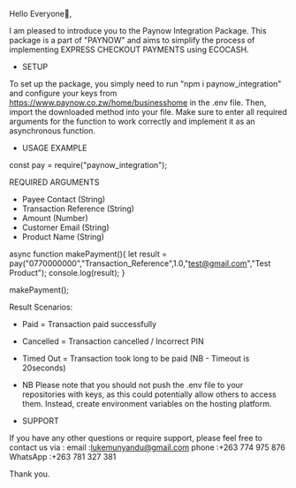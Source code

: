 Hello Everyone👋,

I am pleased to introduce you to the Paynow Integration Package. This package is a part of "PAYNOW" and aims to simplify the process of implementing EXPRESS CHECKOUT PAYMENTS using ECOCASH.


- SETUP

To set up the package, you simply need to run "npm i paynow_integration" and configure your keys from https://www.paynow.co.zw/home/businesshome in the .env file. Then, import the downloaded method into your file. Make sure to enter all required arguments for the function to work correctly and implement it as an asynchronous function.


- USAGE EXAMPLE

const pay = require("paynow_integration");

REQUIRED ARGUMENTS
- Payee Contact (String)
- Transaction Reference (String)
- Amount (Number)
- Customer Email (String)
- Product Name (String)

async function makePayment(){
    let result = pay("0770000000","Transaction_Reference",1.0,"test@gmail.com","Test Product");
    console.log(result);
}

makePayment();

Result Scenarios:

- Paid = Transaction paid successfully
- Cancelled = Transaction cancelled / Incorrect PIN
- Timed Out = Transaction took long to be paid (NB - Timeout is 20seconds)


- NB
Please note that you should not push the .env file to your repositories with keys, as this could potentially allow others to access them. Instead, create environment variables on the hosting platform.

- SUPPORT

If you have any other questions or require support, please feel free to contact us via :
email    :lukemunyandu@gmail.com
phone    :+263 774 975 876
WhatsApp :+263 781 327 381

Thank you.